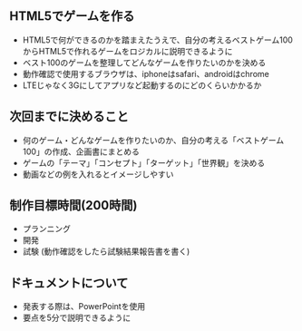 ## HTML5でゲームを作る
 - HTML5で何ができるのかを踏まえたうえで、自分の考えるベストゲーム100からHTML5で作れるゲームをロジカルに説明できるように
  - ベスト100のゲームを整理してどんなゲームを作りたいのかを決める
 - 動作確認で使用するブラウザは、iphoneはsafari、androidはchrome
 - LTEじゃなく3Gにしてアプリなど起動するのにどのくらいかかるか

## 次回までに決めること
 - 何のゲーム・どんなゲームを作りたいのか、自分の考える「ベストゲーム100」の作成、企画書にまとめる
 - ゲームの「テーマ」「コンセプト」「ターゲット」「世界観」を決める
 - 動画などの例を入れるとイメージしやすい
 
## 制作目標時間(200時間)
 - プランニング
 - 開発
 - 試験 (動作確認をしたら試験結果報告書を書く)
 
## ドキュメントについて
 - 発表する際は、PowerPointを使用
  - 要点を5分で説明できるように
　
